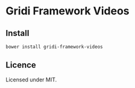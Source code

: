 # Gridi Framework Videos

## Install
`bower install gridi-framework-videos`

## Licence

Licensed under MIT.
